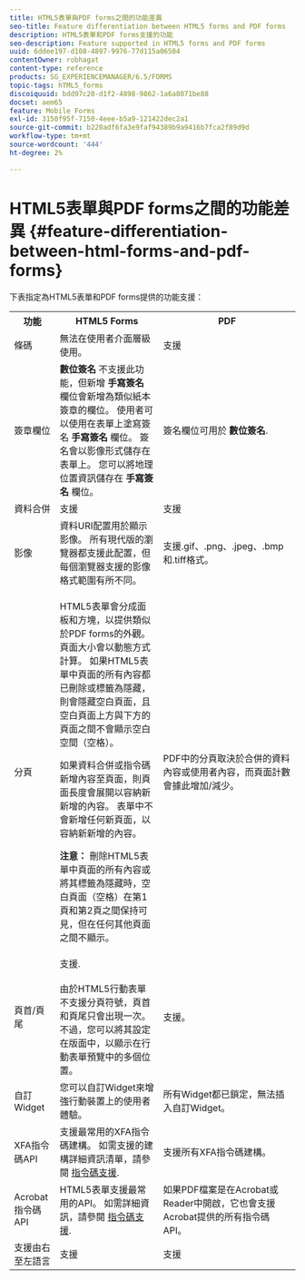 ```yaml
---
title: HTML5表單與PDF forms之間的功能差異
seo-title: Feature differentiation between HTML5 forms and PDF forms
description: HTML5表單和PDF forms支援的功能
seo-description: Feature supported in HTML5 forms and PDF forms
uuid: 6ddee197-d108-4897-9976-77d115a06504
contentOwner: robhagat
content-type: reference
products: SG_EXPERIENCEMANAGER/6.5/FORMS
topic-tags: hTML5_forms
discoiquuid: bdd97c20-d1f2-4898-9862-1a6a8071be88
docset: aem65
feature: Mobile Forms
exl-id: 3150f95f-7150-4eee-b5a9-121422dec2a1
source-git-commit: b220adf6fa3e9faf94389b9a9416b7fca2f89d9d
workflow-type: tm+mt
source-wordcount: '444'
ht-degree: 2%

---
```


# HTML5表單與PDF forms之間的功能差異 {#feature-differentiation-between-html-forms-and-pdf-forms}

下表指定為HTML5表單和PDF forms提供的功能支援：

<table>
 <tbody>
  <tr>
   <th>功能</th>
   <th>HTML5 Forms</th>
   <th>PDF</th>
  </tr>
  <tr>
   <td>條碼<br /> </td>
   <td>無法在使用者介面層級使用。 </td>
   <td>支援</td>
  </tr>
  <tr>
   <td>簽章欄位<br /> </td>
   <td><strong>數位簽名</strong> 不支援此功能，但新增 <strong>手寫簽名</strong> 欄位會新增為類似紙本簽章的欄位。 使用者可以使用在表單上塗寫簽名 <strong>手寫簽名</strong> 欄位。 簽名會以影像形式儲存在表單上。 您可以將地理位置資訊儲存在 <strong>手寫簽名</strong> 欄位。</td>
   <td>簽名欄位可用於 <strong>數位簽名</strong>.</td>
  </tr>
  <tr>
   <td>資料合併</td>
   <td>支援</td>
   <td>支援</td>
  </tr>
  <tr>
   <td>影像</td>
   <td>資料URI配置用於顯示影像。 所有現代版的瀏覽器都支援此配置，但每個瀏覽器支援的影像格式範圍有所不同。<br /> </td>
   <td>支援.gif、.png、.jpeg、.bmp和.tiff格式。</td>
  </tr>
  <tr>
   <td>分頁<br /> </td>
   <td><p>HTML5表單會分成面板和方塊，以提供類似於PDF forms的外觀。 頁面大小會以動態方式計算。 如果HTML5表單中頁面的所有內容都已刪除或標籤為隱藏，則會隱藏空白頁面，且空白頁面上方與下方的頁面之間不會顯示空白空間（空格）。</p> <p>如果資料合併或指令碼新增內容至頁面，則頁面長度會展開以容納新新增的內容。 表單中不會新增任何新頁面，以容納新新增的內容。 </p> <p><strong>注意：</strong> 刪除HTML5表單中頁面的所有內容或將其標籤為隱藏時，空白頁面（空格）在第1頁和第2頁之間保持可見，但在任何其他頁面之間不顯示。</p> </td>
   <td>PDF中的分頁取決於合併的資料內容或使用者內容，而頁面計數會據此增加/減少。</td>
  </tr>
  <tr>
   <td>頁首/頁尾 </td>
   <td>支援. <br /> <br /> 由於HTML5行動表單不支援分頁符號，頁首和頁尾只會出現一次。 不過，您可以將其設定在版面中，以顯示在行動表單預覽中的多個位置。<br /> </td>
   <td>支援。</td>
  </tr>
  <tr>
   <td>自訂Widget</td>
   <td>您可以自訂Widget來增強行動裝置上的使用者體驗。<br /> </td>
   <td>所有Widget都已鎖定，無法插入自訂Widget。<br /> </td>
  </tr>
  <tr>
   <td>XFA指令碼API</td>
   <td>支援最常用的XFA指令碼建構。 如需支援的建構詳細資訊清單，請參閱 <a href="/help/forms/using/scripting-support.md">指令碼支援</a>.</td>
   <td>支援所有XFA指令碼建構。</td>
  </tr>
  <tr>
   <td>Acrobat指令碼API </td>
   <td>HTML5表單支援最常用的API。 如需詳細資訊，請參閱 <a href="/help/forms/using/scripting-support.md">指令碼支援</a>.</td>
   <td>如果PDF檔案是在Acrobat或Reader中開啟，它也會支援Acrobat提供的所有指令碼API。</td>
  </tr>
  <tr>
   <td>支援由右至左語言 </td>
   <td>支援</td>
   <td>支援</td>
  </tr>
 </tbody>
</table>

<!--Follow the best practices to enable a form template for HTML5 renditions and ensure that the behavior and appearance of HTML5 forms and XFA-based PDF is consistent. For detailed list of best practices, see [Best practices to design an HTML5 form.](/help/forms/using/best-practices-design-html5-forms.md)-->
